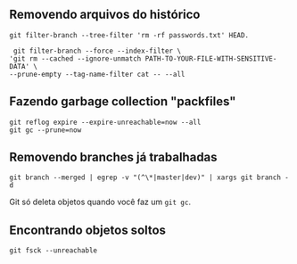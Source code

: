 Removendo arquivos do histórico
-------------------------------

```
git filter-branch --tree-filter 'rm -rf passwords.txt' HEAD.

```

```
 git filter-branch --force --index-filter \
'git rm --cached --ignore-unmatch PATH-TO-YOUR-FILE-WITH-SENSITIVE-DATA' \
--prune-empty --tag-name-filter cat -- --all

```

Fazendo garbage collection "packfiles"
--------------------------------------

```
git reflog expire --expire-unreachable=now --all
git gc --prune=now
```

Removendo branches já trabalhadas
---------------------------------

```
git branch --merged | egrep -v "(^\*|master|dev)" | xargs git branch -d

```

Git só deleta objetos quando você faz um `git gc`.

Encontrando objetos soltos
--------------------------

```
git fsck --unreachable

```

